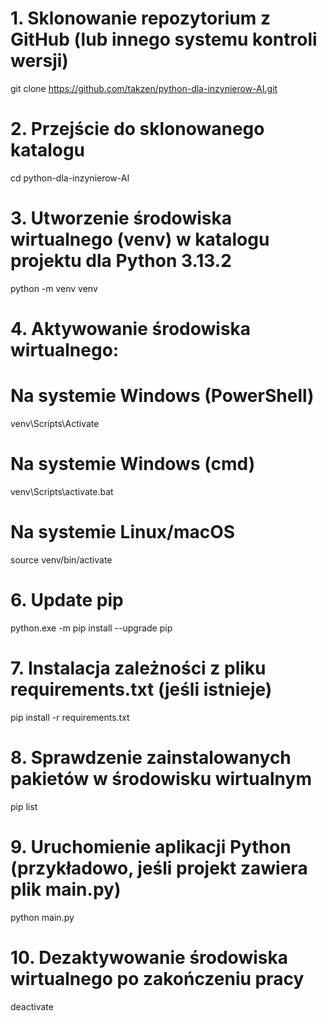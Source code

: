 # 1. Sklonowanie repozytorium z GitHub (lub innego systemu kontroli wersji)
git clone https://github.com/takzen/python-dla-inzynierow-AI.git

# 2. Przejście do sklonowanego katalogu
cd python-dla-inzynierow-AI

# 3. Utworzenie środowiska wirtualnego (venv) w katalogu projektu dla Python 3.13.2
python -m venv venv

# 4. Aktywowanie środowiska wirtualnego:
# Na systemie Windows (PowerShell)
venv\Scripts\Activate

# Na systemie Windows (cmd)
venv\Scripts\activate.bat

# Na systemie Linux/macOS
source venv/bin/activate

# 6. Update pip 
python.exe -m pip install --upgrade pip


# 7. Instalacja zależności z pliku requirements.txt (jeśli istnieje)
pip install -r requirements.txt

# 8. Sprawdzenie zainstalowanych pakietów w środowisku wirtualnym
pip list

# 9. Uruchomienie aplikacji Python (przykładowo, jeśli projekt zawiera plik main.py)
python main.py

# 10. Dezaktywowanie środowiska wirtualnego po zakończeniu pracy
deactivate
